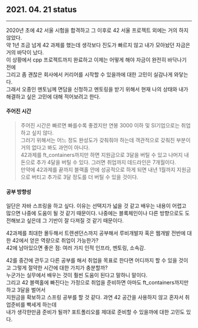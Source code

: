 ## 2021. 04. 21 status
---
2020년 초에 42 서울 시험을 합격하고 그 이후로 42 서울 프로젝트 외에는 거의 하지 않았다.<br>
약 1년 조금 넘게 42 과제를 했는데 생각보다 진도가 빠르지 않고 내가 모아놨던 자금은 거의 바닥이 났다. <br>
이 상황에서 cpp 프로젝트까지 완료하고 이제는 어떻게 해야 자금이 완전히 바닥나기 전에 <br>
그리고 좀 괜찮은 회사에서 커리어를 시작할 수 있을까에 대한 고민이 실감나게 와닿는다. <br>
그래서 오종인 멘토님께 면담을 신청하고 멘토링을 받기 위해서 현재 나의 상태와 내가 해결하고 싶은 고민에 대해 적어보려고 한다. <br>

#### 주어진 시간
> 주어진 시간은 빠르면 빠를수록 좋겠지만 연봉 3000 이하 및 SI기업으로는 취업하고 싶지 않다. <br>
그러기 위해서는 어느 정도 완성도가 갖춰줘야 하는데 객관적으로 갖춰진 부분이 거의 없다고 봐도 과언이 아니다. <br>
42과제를 ft_containers까지만 하면 지원금으로 3달을 버틸 수 있고 나머지 내 돈으로 추가 4달을 버틸 수 있다. 그러면 취업까지 데드라인은 7개월이다. <br>
만약에 42과제를 끝까지 블랙홀 안에 성공적으로 하게 되면 내년 1월까지 지원금으로 버티고 추가로 3달 정도를 더 버틸 수 있을 것이다. <br>

#### 공부 방향성
일단은 자바 스프링을 하고 싶다. 이유는 선택지가 넓을 것 같고 배우는 내용이 어렵고 많으면 나중에 도움이 될 것 같기 때문이다. 나중에는 블록체인이나 다른 방향으로도 도전해보고 싶은데 그 기반이 잘 다져질 것 같기 때문이다. <br>

42과제를 최대한 몰두해서 트렌센던스까지 공부해서 루비개발자 혹은 웹개발 전반에 대한 42에서 얻은 역량으로 취업이 가능한가? <br>
42에 남아있으면 좋은 점: 여러 가지 인적 인프라, 멘토링, 소속감.<br>

42를 중간에 관두고 다른 공부를 해서 취업을 목표로 한다면 어디까지 할 수 있을 것이고 그렇게 절약한 시간에 대한 가치가 충분할까? <br>
누군가는 실무에서 배우는 것이 훨씬 도움이 된다고 말하니 말이다. <br>
그리고 42 블랙홀에 빠진다는 가정으로 취업을 준비하면 아마도 ft_containers까지만 하고 3달을 벌어서 <br>
지원금을 확보하고 스프링 공부를 할 것 같다. 과연 42 공간을 사용하지 않고 혼자서 취업준비를 빡세게 하는데 <br>
내가 생각한만큼 준비가 될까? 포트폴리오를 제대로 준비할 수 있을까에 대한 고민도 있다.<br>

